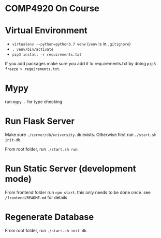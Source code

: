 # COMP4920 On Course

# Virtual Environment

* `virtualenv --python=python3.7 venv` (`venv` is in `.gitignore`)
* `. venv/bin/activate`
* `pip3 install -r requirements.txt`

If you add packages make sure you add it to requirements.txt by doing `pip3 freeze > requirements.txt`. 


# Mypy

run `mypy .` for type checking

# Run Flask Server

Make sure `./server/db/university.db` exists. Otherwise first run `./start.sh init-db`.

From root folder, run `./start.sh run`. 

# Run Static Server (development mode)

From frontend folder run `npm start`. this only needs to be done once. see `/frontend/README.md` for details

# Regenerate Database

From root folder, run `./start.sh init-db`. 
